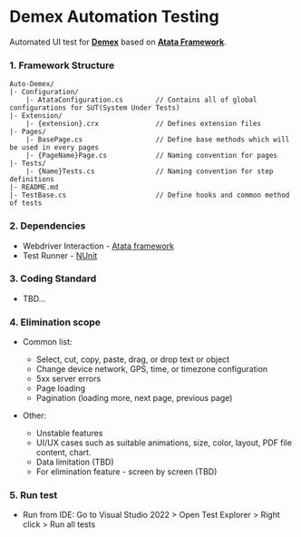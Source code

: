 # Demex Automation Testing

Automated UI test for **[Demex](dem.exchange)** based on **[Atata Framework](https://atata.io)**.

### 1. Framework Structure

```
Auto-Demex/
|- Configuration/               
	|- AtataConfiguration.cs		// Contains all of global configurations for SUT(System Under Tests)
|- Extension/									
	|- {extension}.crx				// Defines extension files
|- Pages/							
	|- BasePage.cs					// Define base methods which will be used in every pages
	|- {PageName}Page.cs			// Naming convention for pages
|- Tests/
	|- {Name}Tests.cs				// Naming convention for step definitions
|- README.md
|- TestBase.cs						// Define hooks and common method of tests
```


### 2. Dependencies

- Webdriver Interaction - [Atata framework](https://atata.io)
- Test Runner - [NUnit](https://nunit.org/)

### 3. Coding Standard

- TBD...

### 4. Elimination scope

- Common list:
  - Select, cut, copy, paste, drag, or drop text or object
  - Change device network, GPS, time, or timezone configuration
  - 5xx server errors
  - Page loading
  - Pagination (loading more, next page, previous page)

- Other:
	- Unstable features
	- UI/UX cases such as suitable animations, size, color, layout, PDF file content, chart.
	- Data limitation (TBD)
	- For elimination feature - screen by screen (TBD)

### 5. Run test

- Run from IDE: Go to Visual Studio 2022 > Open Test Explorer > Right click > Run all tests

